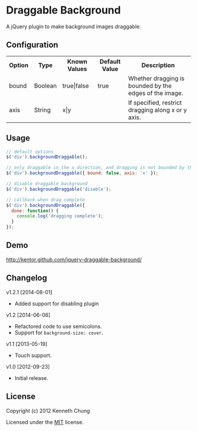 # Draggable Background

A jQuery plugin to make background images draggable.

## Configuration
<table>
  <tr>
    <th>Option</th>
    <th>Type</th>
    <th>Known Values</th>
    <th>Default Value</th>
    <th>Description</th>
  </tr>
  <tr>
    <td>bound</td>
    <td>Boolean</td>
    <td>true|false</td>
    <td>true</td>
    <td>Whether dragging is bounded by the edges of the image.</td>
  </tr>
  <tr>
    <td>axis</td>
    <td>String</td>
    <td>x|y</td>
    <td></td>
    <td>If specified, restrict dragging along x or y axis.</td>
  </tr>
</table>

## Usage
```js
// default options
$('div').backgroundDraggable();

// only draggable in the x direction, and dragging is not bounded by the image
$('div').backgroundDraggable({ bound: false, axis: 'x' });

// disable draggable background
$('div').backgroundDraggable('disable');

// callback when drag complete
$('div').backgroundDraggable({
  done: function() {
    console.log('dragging complete');
  }
});
```

## Demo
http://kentor.github.com/jquery-draggable-background/

## Changelog

v1.2.1 [2014-08-01]
- Added support for disabling plugin

v1.2 [2014-06-06]
- Refactored code to use semicolons.
- Support for `background-size: cover`.

v1.1 [2013-05-19]
- Touch support.

v1.0 [2012-09-23]

- Initial release.

## License

Copyright (c) 2012 Kenneth Chung

Licensed under the [MIT](http://www.opensource.org/licenses/mit-license.php) license.
